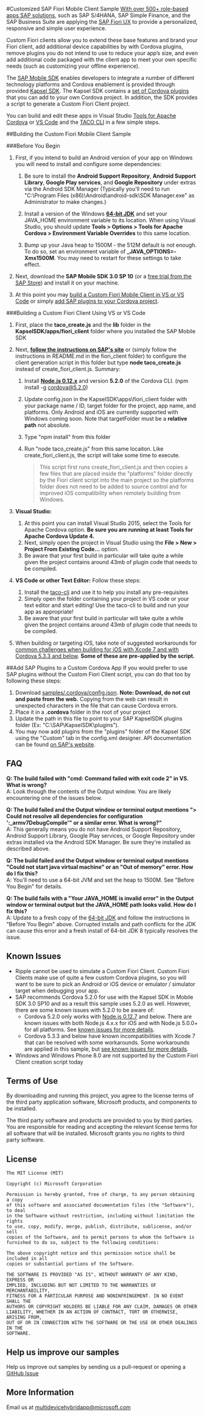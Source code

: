 #Customized SAP Fiori Mobile Client Sample
[With over 500+ role-based apps SAP solutions](http://go.microsoft.com/fwlink/?LinkID=691659), such as SAP S/4HANA, SAP Simple Finance, and the SAP Business Suite are applying the [SAP Fiori UX](http://experience.sap.com/fiori-design/) to provide a personalized, responsive and simple user experience.

Custom Fiori clients allow you to extend these base features and brand your Fiori client, add additional device capabilities by with Cordova plugins, remove plugins you do not intend to use to reduce your app’s size, and even add additional code packaged with the client app to meet your own specific needs (such as customizing your offline experience). 

The [SAP Mobile SDK](http://go.microsoft.com/fwlink/?LinkID=691667) enables developers to integrate a number of different technology platforms and Cordova enablement is provided through provided [Kapsel SDK](http://go.microsoft.com/fwlink/?LinkID=691662). The Kapsel SDK contains a [set of Cordova plugins](http://go.microsoft.com/fwlink/?LinkID=691664) that you can add to your own Cordova project. In addition, the SDK provides a script to generate a Custom Fiori Client project.

You can build and edit these apps in Visual Studio [Tools for Apache Cordova](http://go.microsoft.com/fwlink/?LinkId=398477) or [VS Code](http://go.microsoft.com/fwlink/?LinkID=691671) and the [TACO CLI](http://go.microsoft.com/fwlink/?LinkID=691672) in a few simple steps.

##Building the Custom Fiori Mobile Client Sample

###Before You Begin

1. First, if you intend to build an Android version of your app on Windows you will need to install and configure some dependencies:

	1. Be sure to install the **Android Support Repository**, **Android Support Library**, **Google Play services**, and **Google Repository** under extras via the Android SDK Manager (Typically you'll need to run "C:\Program Files (x86)\Android\android-sdk\SDK Manager.exe" as Administrator to make changes.)

	2. Install a version of the Windows **[64-bit JDK](http://www.oracle.com/technetwork/java/javase/downloads/index.html)** and set your JAVA_HOME environment variable to its location. When using Visual Studio, you should update **Tools &gt; Options &gt; Tools for Apache Cordova &gt; Environment Variable Overrides** to this same location.
	 
	3. Bump up your Java heap to 1500M - the 512M default is not enough. To do so, set an environment variable of **_JAVA_OPTIONS=-Xmx1500M**. You may need to restart for these settings to take effect.

2. Next, download the **SAP Mobile SDK 3.0 SP 10** (or a [free trial from the SAP Store](http://go.microsoft.com/fwlink/?LinkID=691663)) and install it on your machine.

3. At this point you may [build a Custom Fiori Mobile Client in VS or VS Code](#custom) or simply [add SAP plugins to your Cordova project](#plugins).

<a name="custom"></a>
###Building a Custom Fiori Client Using VS or VS Code

1. First, place the **taco_create.js** and the **lib** folder in the **KapselSDK/apps/fiori_client** folder where you installed the SAP Mobile SDK

2. Next, **[follow the instructions on SAP's site](http://go.microsoft.com/fwlink/?LinkID=691661)** or (simply follow the instructions in README.md in the fiori_client folder) to configure the client generation script in this folder but type **node taco_create.js** instead of create_fiori_client.js. Summary:

	1. Install **[Node.js 0.12.x](https://nodejs.org/download/release/v0.12.7/)** and version **5.2.0** of the Cordova CLI. (npm install -g cordova@5.2.0)

	2. Update config.json in the KapselSDK\apps\fiori_client folder with your package name / ID, target folder for the project, app name, and platforms. Only Android and iOS are currently supported with Windows coming soon. Note that targetFolder must be a **relative path** not absolute.
	
	3. Type "npm install" from this folder 
	
	4. Run "node taco_create.js" from this same locaiton. Like create_fiori_client.js, the script will take some time to execute.

		> This script first runs create_fiori_client.js and then copies a few files that are placed inside the "platforms" folder directly by the Fiori client script into the main project so the platforms folder does not need to be added to source control and for improved iOS compatibility when remotely building from Windows.

3. **Visual Studio:** 
	1. At this point you can install Visual Studio 2015, select the Tools for Apache Cordova option. **Be sure you are running at least Tools for Apache Cordova Update 4.**
	2. Next, simply open the project in Visual Studio using the **File &gt; New &gt; Project From Existing Code...** option. 
	3. Be aware that your first build in particular will take quite a while given the project contains around 43mb of plugin code that needs to be compiled.

4. **VS Code or other Text Editor:** Follow these steps:
	1. Install the [taco-cli](http://go.microsoft.com/fwlink/?LinkID=691672) and use it to help you install any pre-requisites
	2. Simply open the folder containing your project in VS code or your text editor and start editing!  Use the taco-cli to build and run your app as appropriate!
	3. Be aware that your first build in particular will take quite a while given the project contains around 43mb of plugin code that needs to be compiled.

5. When building or targeting iOS, take note of suggested workarounds for [common challenges when building for iOS with Xcode 7 and with Cordova 5.3.3 and below](http://go.microsoft.com/fwlink/?LinkID=691679).  **Some of these are pre-applied by the script.**

<a name="plugins"></a>
##Add SAP Plugins to a Custom Cordova App 
If you would prefer to use SAP plugins without the Custom Fiori Client script, you can do that too by following these steps:

1. Download [samples/.cordova/config.json](http://go.microsoft.com/fwlink/?LinkID=691677). **Note: Download, do not cut and paste from the web.** Copying from the web can result in unexpected characters in the file that can cause Cordova errors.
2. Place it in a **.cordova** folder in the root of your project
3. Update the path in this file to point to your SAP KapselSDK plugins folder (Ex: "C:\\SAP\\KapselSDK\\plugins").
4. You may now add plugins from the "plugins" folder of the Kapsel SDK using the "Custom" tab in the config.xml designer.  API documentation can be found [on SAP's website](http://go.microsoft.com/fwlink/?LinkID=691664).

## FAQ

**Q: The build failed with "cmd: Command failed with exit code 2" in VS. What is wrong?** <br />
A: Look through the contents of the Output window. You are likely encountering one of the issues below.

**Q: The build failed and the Output window or terminal output mentions "> Could not resolve all dependencies for configuration ':_armv7DebugCompile'" or a similar error. What is wrong?"** <br />
A: This generally means you do not have Android Support Repository, Android Support Library, Google Play services, or Google Repository under extras installed via the Android SDK Manager. Be sure they're installed as described above.

**Q: The build failed and the Output window or terminal output mentions "Could not start java virtual machine" or an "Out of memory" error. How do I fix this?** <br />
A: You'll need to use a 64-bit JVM and set the heap to 1500M. See "Before You Begin" for details.

**Q: The build fails with a "Your JAVA_HOME is invalid error" in the Output window or terminal output but the JAVA_HOME path looks valid. How do I fix this?** <br />
A: Update to a fresh copy of the [64-bit JDK](http://www.oracle.com/technetwork/java/javase/downloads/index.html) and follow the instructions in "Before You Begin" above. Corrupted installs and path conflicts for the JDK can cause this error and a fresh install of 64-bit JDK 8 typically resolves the issue.

## Known Issues
- Ripple cannot be used to simulate a Custom Fiori Client. Custom Fiori Clients make use of quite a few custom Cordova plugins, so you will want to be sure to pick an Android or iOS device or emulator / simulator target when debugging your app.
- SAP recommends Cordova 5.2.0 for use with the Kapsel SDK in Mobile SDK 3.0 SP10 and as a result this sample uses 5.2.0 as well. However, there are some known issues with 5.2.0 to be aware of:  
	- Cordova 5.2.0 only works with [Node.js 0.12.7](https://nodejs.org/download/release/v0.12.7/) and below. There are known issues with both Node.js 4.x.x for iOS and with Node.js 5.0.0+ for all platforms.  See [known issues for more details](http://go.microsoft.com/fwlink/?LinkID=618471).
	- Cordova 5.3.3 and below have known incompatibilities with Xcode 7 that can be resolved with some workarounds. Some workarounds are applied in this sample, but [see known issues for more details](http://go.microsoft.com/fwlink/?LinkID=691679).
- Windows and Windows Phone 8.0 are not supported by the Custom Fiori Client creation script today

## Terms of Use
By downloading and running this project, you agree to the license terms of the third party application software, Microsoft products, and components to be installed. 

The third party software and products are provided to you by third parties. You are responsible for reading and accepting the relevant license terms for all software that will be installed. Microsoft grants you no rights to third party software.

## License
```
The MIT License (MIT)

Copyright (c) Microsoft Corporation

Permission is hereby granted, free of charge, to any person obtaining a copy
of this software and associated documentation files (the "Software"), to deal
in the Software without restriction, including without limitation the rights
to use, copy, modify, merge, publish, distribute, sublicense, and/or sell
copies of the Software, and to permit persons to whom the Software is
furnished to do so, subject to the following conditions:

The above copyright notice and this permission notice shall be included in all
copies or substantial portions of the Software.

THE SOFTWARE IS PROVIDED "AS IS", WITHOUT WARRANTY OF ANY KIND, EXPRESS OR
IMPLIED, INCLUDING BUT NOT LIMITED TO THE WARRANTIES OF MERCHANTABILITY,
FITNESS FOR A PARTICULAR PURPOSE AND NONINFRINGEMENT. IN NO EVENT SHALL THE
AUTHORS OR COPYRIGHT HOLDERS BE LIABLE FOR ANY CLAIM, DAMAGES OR OTHER
LIABILITY, WHETHER IN AN ACTION OF CONTRACT, TORT OR OTHERWISE, ARISING FROM,
OUT OF OR IN CONNECTION WITH THE SOFTWARE OR THE USE OR OTHER DEALINGS IN THE
SOFTWARE.
```

## Help us improve our samples
Help us improve out samples by sending us a pull-request or opening a [GitHub Issue](https://github.com/Microsoft/cordova-samples/issues/new)

## More Information
Email us at multidevicehybridapp@microsoft.com
